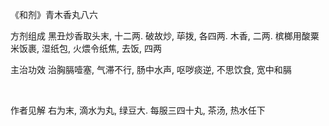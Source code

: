 《和剂》青木香丸八六

方剂组成 黑丑炒香取头末, 十二两. 破故炒, 荜拨, 各四两. 木香, 二两. 槟榔用酸粟米饭裹, 湿纸包, 火煨令纸焦, 去饭, 四两 

主治功效 治胸膈噎塞, 气滞不行, 肠中水声, 呕哕痰逆, 不思饮食, 宽中和膈

 

作者见解 右为末, 滴水为丸, 绿豆大. 每服三四十丸, 茶汤, 热水任下

